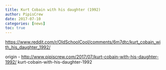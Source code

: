 ```yaml
---
title: Kurt Cobain with his daughter (1992)
author: PipisCrew
date: 2017-07-10
categories: [news]
toc: true
---
```


https://www.reddit.com/r/OldSchoolCool/comments/6m7dtc/kurt_cobain_with_his_daughter_1992/

origin - http://www.pipiscrew.com/2017/07/kurt-cobain-with-his-daughter-1992/ kurt-cobain-with-his-daughter-1992